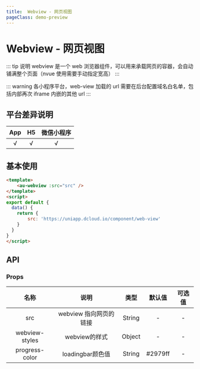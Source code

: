 ```yaml
---
title:  Webview - 网页视图
pageClass: demo-preview
---
```


<demo-preview url="pages/components/webview"/>

# Webview - 网页视图

::: tip 说明
webview 是一个 web 浏览器组件，可以用来承载网页的容器，会自动铺满整个页面（nvue 使用需要手动指定宽高）
:::

::: warning 
各小程序平台，web-view 加载的 url 需要在后台配置域名白名单，包括内部再次 iframe 内嵌的其他 url
:::

## 平台差异说明
|  App  |  H5   | 微信小程序 |
| :---: | :---: | :--------: |
|   √   |   √   |     √      |

## 基本使用

```html
<template>
	<au-webview :src="src" />
</template>
<script>
export default {
  data() {
    return {
	    src: 'https://uniapp.dcloud.io/component/web-view'
    }
  }
}
</script>
```

## API
### Props
| 名称 | 说明 | 类型 | 默认值 | 可选值 |
| :--: | :--: | :--: | :--: | :--: |
| src | webview 指向网页的链接 | String | - | - |
| webview-styles | webview的样式 | Object | - | - |
| progress-color | loadingbar颜色值 | String | #2979ff | - |
